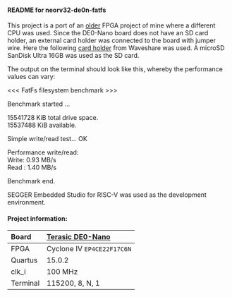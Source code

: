 #### README for neorv32-de0n-fatfs
This project is a port of an [older](https://www.emb4fun.de/fpga/fatfs/index.html) FPGA project of mine
where a different CPU was used. Since the DE0-Nano board does not have an SD card holder, an external
card holder was connected to the board with jumper wire. Here the following [card holder](https://www.waveshare.com/wiki/Micro_SD_Storage_Board)
from Waveshare was used. A microSD SanDisk Ultra 16GB was used as the SD card.

The output on the terminal should look like this, whereby the performance values can vary:

<<< FatFs filesystem benchmark >>>

Benchmark started ...

  15541728 KiB total drive space.<br>
  15537488 KiB available.

Simple write/read test... OK

Performance write/read:<br>
Write:  0.93 MB/s<br>
Read :  1.40 MB/s

Benchmark end.

SEGGER Embedded Studio for RISC-V was used as the development environment.


#### Project information:

| Board    | [Terasic DE0-Nano](https://www.terasic.com.tw/cgi-bin/page/archive.pl?Language=English&CategoryNo=139&No=593) |
| :------- | :------------- |
| FPGA     | Cyclone IV `EP4CE22F17C6N` |
| Quartus  | 15.0.2         |
| clk_i    | 100 MHz        |
| Terminal | 115200, 8, N, 1 |

